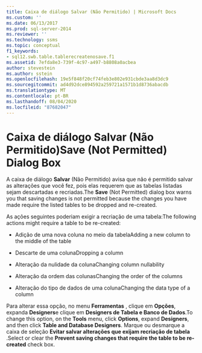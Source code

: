 ```yaml
---
title: Caixa de diálogo Salvar (Não Permitido) | Microsoft Docs
ms.custom: ''
ms.date: 06/13/2017
ms.prod: sql-server-2014
ms.reviewer: ''
ms.technology: ssms
ms.topic: conceptual
f1_keywords:
- sql12.swb.table.tablerecreatenosave.f1
ms.assetid: 7efda8e3-739f-4c97-a497-b8808a0acbea
author: stevestein
ms.author: sstein
ms.openlocfilehash: 19e5f848f20cf74feb3e802e931cbde3aa8d3dc9
ms.sourcegitcommit: ad4d92dce894592a259721a1571b1d8736abacdb
ms.translationtype: MT
ms.contentlocale: pt-BR
ms.lasthandoff: 08/04/2020
ms.locfileid: "87682047"
---
```

# <a name="save-not-permitted-dialog-box"></a><span data-ttu-id="5e895-102">Caixa de diálogo Salvar (Não Permitido)</span><span class="sxs-lookup"><span data-stu-id="5e895-102">Save (Not Permitted) Dialog Box</span></span>
  <span data-ttu-id="5e895-103">A caixa de diálogo **Salvar** (Não Permitido) avisa que não é permitido salvar as alterações que você fez, pois elas requerem que as tabelas listadas sejam descartadas e recriadas.</span><span class="sxs-lookup"><span data-stu-id="5e895-103">The **Save** (Not Permitted) dialog box warns you that saving changes is not permitted because the changes you have made require the listed tables to be dropped and re-created.</span></span>  
  
 <span data-ttu-id="5e895-104">As ações seguintes poderiam exigir a recriação de uma tabela:</span><span class="sxs-lookup"><span data-stu-id="5e895-104">The following actions might require a table to be re-created:</span></span>  
  
-   <span data-ttu-id="5e895-105">Adição de uma nova coluna no meio da tabela</span><span class="sxs-lookup"><span data-stu-id="5e895-105">Adding a new column to the middle of the table</span></span>  
  
-   <span data-ttu-id="5e895-106">Descarte de uma coluna</span><span class="sxs-lookup"><span data-stu-id="5e895-106">Dropping a column</span></span>  
  
-   <span data-ttu-id="5e895-107">Alteração da nulidade da coluna</span><span class="sxs-lookup"><span data-stu-id="5e895-107">Changing column nullability</span></span>  
  
-   <span data-ttu-id="5e895-108">Alteração da ordem das colunas</span><span class="sxs-lookup"><span data-stu-id="5e895-108">Changing the order of the columns</span></span>  
  
-   <span data-ttu-id="5e895-109">Alteração do tipo de dados de uma coluna</span><span class="sxs-lookup"><span data-stu-id="5e895-109">Changing the data type of a column</span></span>  
  
 <span data-ttu-id="5e895-110">Para alterar essa opção, no menu **Ferramentas** , clique em **Opções**, expanda **Designers**e clique em **Designers de Tabela e Banco de Dados**.</span><span class="sxs-lookup"><span data-stu-id="5e895-110">To change this option, on the **Tools** menu, click **Options**, expand **Designers**, and then click **Table and Database Designers**.</span></span> <span data-ttu-id="5e895-111">Marque ou desmarque a caixa de seleção **Evitar salvar alterações que exijam recriação de tabela** .</span><span class="sxs-lookup"><span data-stu-id="5e895-111">Select or clear the **Prevent saving changes that require the table to be re-created** check box.</span></span>  
  
  
